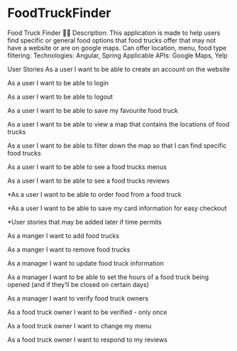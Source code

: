 # FoodTruckFinder
Food Truck Finder 🍕🍗
Description: This application is made to help users find specific or general food options that food trucks offer that may not have a website or are on google maps. Can offer location, menu, food type filtering. 
Technologies: Angular, Spring
Applicable APIs: Google Maps, Yelp

User Stories
As a user I want to be able to create an account on the website

As a user I want to be    able to login

As a user I want to be able to logout

As a user I want to be able to save my favourite food truck

As a user I want to be able to view a map that contains the locations of food trucks

As a user I want to be able to filter down the map so that I can find specific food trucks

As a user I want to be able to see a food trucks menus

As a user I want to be able to see a food trucks reviews

*As a user I want to be able to order food from a food truck

*As a user I want to be able to save my card information for easy checkout

*User stories that may be added later if time permits


As a manger I want to add food trucks 

As a manger I want to remove food trucks

As a manager I want to update food truck information

As a manager I want to be able to set the hours of a food truck being opened (and if they’ll be closed on certain days)

As a manager I want to verify food truck owners


As a food truck owner I want to be verified - only once

As a food truck owner I want to change my menu

As a food truck owner I want to respond to my reviews